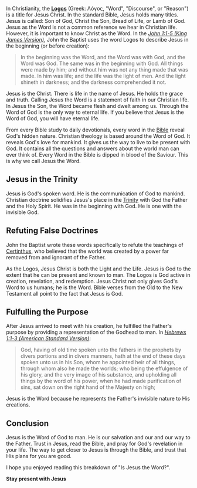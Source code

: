 In Christianity, the [**Logos**](https://en.wikipedia.org/wiki/Logos_(Christianity)) (Greek: Λόγος, "Word", "Discourse", or "Reason") is a title for Jesus Christ. In the standard Bible, Jesus holds many titles. Jesus is called: Son of God, Christ the Son, Bread of Life, or Lamb of God. Jesus as the Word is not a common reference we hear in Christian life. However, it is important to know Christ as the Word. In the *[John 1:1-5 (King James Version)](https://www.biblegateway.com/passage/?search=John+1%3A1-14&version=NIV)*, John the Baptist uses the word Logos to describe Jesus in the beginning (or before creation):

> In the beginning was the Word, and the Word was with God, and the Word was God. The same was in the beginning with God. All things were made by him; and without him was not any thing made that was made. In him was life; and the life was the light of men. And the light shineth in darkness; and the darkness comprehended it not.

Jesus is the Christ. There is life in the name of Jesus. He holds the grace and truth. Calling Jesus the Word is a statement of faith in our Christian life. In Jesus the Son, the Word became flesh and dwelt among us. Through the Word of God is the only way to eternal life. If you believe that Jesus is the Word of God, you will have eternal life.

From every Bible study to daily devotionals, every word in the [Bible](https://www.bible.com/) reveal God's hidden nature. Christian theology is based around the Word of God. It reveals God's love for mankind. It gives us the way to live to be present with God. It contains all the questions and answers about the world man can ever think of. Every Word in the Bible is dipped in blood of the Saviour. This is why we call Jesus the Word.

## Jesus in the Trinity

Jesus is God's spoken word. He is the communication of God to mankind. Christian doctrine solidifies Jesus's place in the [Trinity](https://www.christianity.com/god/trinity/god-in-three-persons-a-doctrine-we-barely-understand-11634405.html) with God the Father and the Holy Spirit. He was in the beginning with God. He is one with the invisible God. 

## Refuting False Doctrines

John the Baptist wrote these words specifically to refute the teachings of [Certinthus](https://en.wikipedia.org/wiki/Cerinthus), who believed that the world was created by a power far removed from and ignorant of the Father. 

As the Logos, Jesus Christ is both the Light and the Life. Jesus is God to the extent that he can be present and known to man. The Logos is God active in creation, revelation, and redemption. Jesus Christ not only gives God's Word to us humans; he is the Word. Bible verses from the Old to the New Testament all point to the fact that Jesus is God.

## Fulfulling the Purpose

After Jesus arrived to meet with his creation, he fulfilled the Father's purpose by providing a representation of the Godhead to man. In [*Hebrews 1:1-3 (American Standard Version)*](https://www.biblegateway.com/passage/?search=Hebrews+1%3A1-3&version=NIV): 

> God, having of old time spoken unto the fathers in the prophets by divers portions and in divers manners, hath at the end of these days spoken unto us in his Son, whom he appointed heir of all things, through whom also he made the worlds; who being the effulgence of his glory, and the very image of his substance, and upholding all things by the word of his power, when he had made purification of sins, sat down on the right hand of the Majesty on high;

Jesus is the Word because he represents the Father's invisible nature to His creations.

## Conclusion

Jesus is the Word of God to man. He is our salvation and our and our way to the Father. Trust in Jesus, read the Bible, and pray for God's revelation in your life. The way to get closer to Jesus is through the Bible, and trust that His plans for you are good. 

I hope you enjoyed reading this breakdown of "Is Jesus the Word?".

**Stay present with Jesus**
